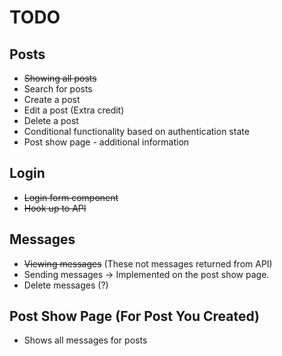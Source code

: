 # TODO

## Posts
- ~~Showing all posts~~
- Search for posts
- Create a post
- Edit a post (Extra credit)
- Delete a post
- Conditional functionality based on authentication state
- Post show page - additional information

## Login
- ~~Login form component~~
- ~~Hook up to API~~

## Messages
- ~~Viewing messages~~ (These not messages returned from API)
- Sending messages -> Implemented on the post show page.
- Delete messages (?)

## Post Show Page (For Post You Created)
- Shows all messages for posts